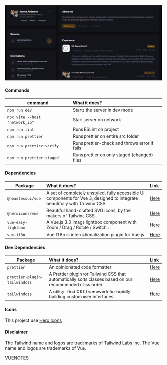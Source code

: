 <p align="center">
    <img src="preview/cover-screen-shot.png">
</p>


#### Commands

| command | What it does? | 
| ------- | :------------ | 
| `npm run dev` | Starts the server in dev mode |
| `npx vite --host "network_ip"` | Start server on network
| `npm run lint` | Runs ESLint on project |
| `npm run prettier` | Runs prettier on entire src folder |
| `npm run prettier:verify` | Runs prettier-check and throws error if fails |
| `npm run prettier:staged` | Runs prettier on only staged (changed) files |

#### Dependencies

| Package | What it does? | Link |
| ------- | :------------ | :----|
| `@headlessui/vue` | A set of completely unstyled, fully accessible UI components for Vue 3, designed to integrate beautifully with Tailwind CSS. | [Here](https://headlessui.com/) |
| `@heroicons/vue` | Beautiful hand-crafted SVG icons, by the makers of Tailwind CSS. | [Here](https://heroicons.com/)|
| `vue-easy-lightbox` | A Vue.js 3.0 image lightbox component with Zoom / Drag / Rotate / Switch . | [Here](https://www.npmjs.com/package/vue-easy-lightbox)|
| `vue-i18n` | Vue I18n is internationalization plugin for Vue.js | [Here](https://kazupon.github.io/vue-i18n/)|

#### Dev Dependencies

| Package | What it does? | Link |
| ------- | :------------ | :----|
| `prettier` | An opinionated code formatter | [Here](https://www.npmjs.com/package/prettier)|
| `prettier-plugin-tailwindcss` | A Prettier plugin for Tailwind CSS that automatically sorts classes based on our recommended class order | [Here](https://www.npmjs.com/package/prettier-plugin-tailwindcss)|
| `tailwindcss` | A utility-first CSS framework for rapidly building custom user interfaces. | [Here](https://www.npmjs.com/package/tailwindcss)|

#### Icons
This project use [Hero Icons](https://heroicons.com/)

#### Disclaimer
The Tailwind name and logos are trademarks of Tailwind Labs Inc.
The Vue name and logos are trademarks of Vue.


[VUENOTES](VUENOTES.md)


